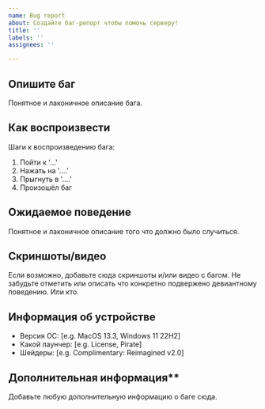 ```yaml
---
name: Bug report
about: Создайте баг-репорт чтобы помочь серверу!
title: ''
labels: ''
assignees: ''

---
```


## Опишите баг
Понятное и лаконичное описание бага.

## Как воспроизвести
Шаги к воспроизведению бага:
1. Пойти к '...'
2. Нажать на '....'
3. Прыгнуть в '....'
4. Произошёл баг

## Ожидаемое поведение
Понятное и лаконичное описание того что должно было случиться.

## Скриншоты/видео
Если возможно, добавьте сюда скриншоты и/или видео с багом.
Не забудьте отметить или описать что конкретно подвержено девиантному поведению. Или кто.

## Информация об устройстве
 - Версия ОС: [e.g. MacOS 13.3, Windows 11 22H2]
 - Какой лаунчер: [e.g. License, Pirate]
 - Шейдеры: [e.g. Complimentary: Reimagined v2.0]

## Дополнительная информация**
Добавьте любую дополнительную информацию о баге сюда.
